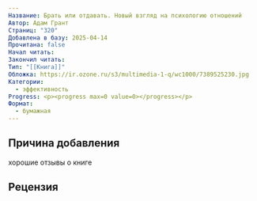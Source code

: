 ```yaml
---
Название: Брать или отдавать. Новый взгляд на психологию отношений
Автор: Адам Грант
Страниц: "320"
Добавлена в базу: 2025-04-14
Прочитана: false
Начал читать: 
Закончил читать: 
Тип: "[[Книга]]"
Обложка: https://ir.ozone.ru/s3/multimedia-1-q/wc1000/7389525230.jpg
Категории:
  - эффективность
Progress: <p><progress max=0 value=0></progress></p>
Формат:
  - бумажная
---
```

## Причина добавления

хорошие отзывы о книге

## Рецензия

